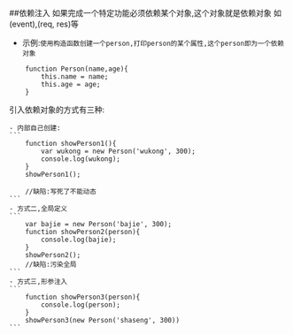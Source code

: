 ##依赖注入
如果完成一个特定功能必须依赖某个对象,这个对象就是依赖对象
如(event),(req, res)等

- 示例:```使用构造函数创建一个person,打印person的某个属性,这个person即为一个依赖对象```
```
	function Person(name,age){
		this.name = name;
		this.age = age;
	}
```
引入依赖对象的方式有三种:

	- 内部自己创建:
	```
		function showPerson1(){
			var wukong = new Person('wukong', 300);
			console.log(wukong);
		}
		showPerson1();
		
		//缺陷:写死了不能动态
	```		
	- 方式二,全局定义
	```
		var bajie = new Person('bajie', 300);
		function showPerson2(person){
			console.log(bajie);
		}
		showPerson2();
		//缺陷:污染全局
	```		
	- 方式三,形参注入
	```
		function showPerson3(person){
			console.log(person);
		}
		showPerson3(new Person('shaseng', 300))
	```	